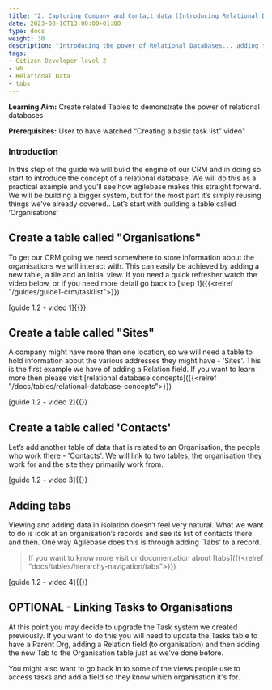 ```yaml
---
title: "2. Capturing Company and Contact data (Introducing Relational Databases)"
date: 2023-08-16T13:00:00+01:00
type: docs
weight: 30
description: "Introducing the power of Relational Databases... adding the ability to capture Company and Contact information to start building our CRM."
tags:
- Citizen Developer level 2
- v6
- Relational Data
- tabs
---
```

**Learning Aim:** Create related Tables to demonstrate the power of relational databases

**Prerequisites:** User to have watched “Creating a basic task list” video"

### Introduction
In this step of the guide we will build the engine of our CRM and in doing so start to introduce the concept of a relational database. We will do this as a practical example and you’ll see how agilebase makes this straight forward. We will be building a bigger system, but for the most part it’s simply reusing things we’ve already covered.. Let’s start with building a table called ‘Organisations’

## Create a table called "Organisations"
To get our CRM going we need somewhere to store information about the organisations we will interact with. This can easily be achieved by adding a new table, a tile and an initial view. If you need a quick refresher watch the video below, or if you need more detail go back to [step 1]({{<relref "/guides/guide1-crm/tasklist">}})

[guide 1.2 - video 1]{{<youtube id="F-4Qp-5udsU">}}

## Create a table called "Sites"
A company might have more than one location, so we will need a table to hold information about the various addresses they might have - 'Sites'. This is the first example we have of adding a Relation field.
 If you want to learn more then please visit [relational database concepts]({{<relref "/docs/tables/relational-database-concepts">}})


[guide 1.2 - video 2]{{<youtube id="psJRDyW3RMs">}}

## Create a table called 'Contacts'
Let’s add another table of data that is related to an Organisation, the people who work there - 'Contacts'.
We will link to two tables, the organisation they work for and the site they primarily work from. 

[guide 1.2 - video 3]{{<youtube id="Mrj6Iu7fxmg">}}

## Adding tabs
Viewing and adding data in isolation doesn’t feel very natural. What we want to do is look at an organisation’s records and see its list of contacts there and then. One way Agilebase does this is through adding ‘Tabs’ to a record.

> If you want to know more visit or documentation about [tabs]({{<relref "docs/tables/hierarchy-navigation/tabs">}})

[guide 1.2 - video 4]{{<youtube id="nRSQ3IARLVI">}}

## OPTIONAL - Linking Tasks to Organisations
At this point you may decide to upgrade the Task system we created previously. If you want to do this you will need to update the Tasks table to have a Parent Org, adding a Relation field (to organisation) and then adding the new Tab to the Organisation table just as we’ve done before.

You might also want to go back in to some of the views people use to access tasks and add a field so they know which organisation it's for.